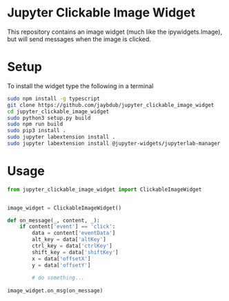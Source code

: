 # Jupyter Clickable Image Widget

This repository contains an image widget (much like the ipywidgets.Image), but will send messages when the image is clicked.

# Setup

To install the widget type the following in a terminal

```bash
sudo npm install -g typescript
git clone https://github.com/jaybdub/jupyter_clickable_image_widget
cd jupyter_clickable_image_widget
sudo python3 setup.py build
sudo npm run build
sudo pip3 install .
sudo jupyter labextension install .
sudo jupyter labextension install @jupyter-widgets/jupyterlab-manager
```

# Usage

```python
from jupyter_clickable_image_widget import ClickableImageWidget


image_widget = ClickableImageWidget()

def on_message(_, content, _):
    if content['event'] == 'click':
        data = content['eventData']
        alt_key = data['altKey']
        ctrl_key = data['ctrlKey']
        shift_key = data['shiftKey']
        x = data['offsetX']
        y = data['offsetY']
        
        # do something...
        
image_widget.on_msg(on_message)
```
